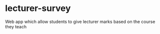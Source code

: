 # lecturer-survey
Web app which allow students to give lecturer marks based on the course they teach
